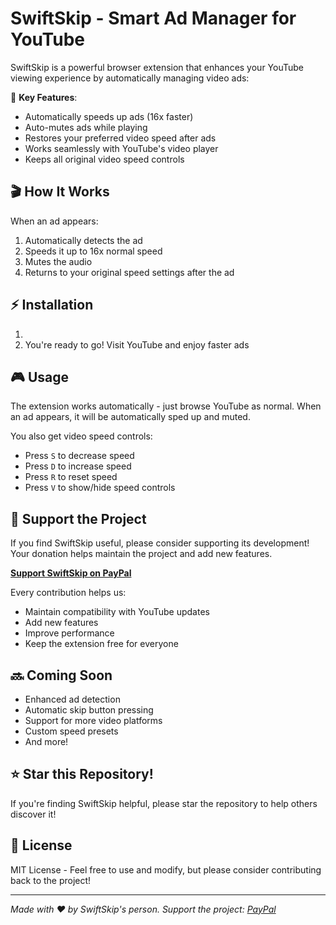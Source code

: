 # SwiftSkip - Smart Ad Manager for YouTube

SwiftSkip is a powerful browser extension that enhances your YouTube viewing experience by automatically managing video ads:

🚀 **Key Features**:

- Automatically speeds up ads (16x faster)
- Auto-mutes ads while playing
- Restores your preferred video speed after ads
- Works seamlessly with YouTube's video player
- Keeps all original video speed controls

## 🎬 How It Works

When an ad appears:

1. Automatically detects the ad
2. Speeds it up to 16x normal speed
3. Mutes the audio
4. Returns to your original speed settings after the ad

## ⚡ Installation

1. 
2. You're ready to go! Visit YouTube and enjoy faster ads

## 🎮 Usage

The extension works automatically - just browse YouTube as normal. When an ad appears, it will be automatically sped up and muted.

You also get video speed controls:

- Press `S` to decrease speed
- Press `D` to increase speed
- Press `R` to reset speed
- Press `V` to show/hide speed controls

## 💝 Support the Project

If you find SwiftSkip useful, please consider supporting its development! Your donation helps maintain the project and add new features.

**[Support SwiftSkip on PayPal](https://www.paypal.com/ncp/payment/GE38HX3HZYT44)**

Every contribution helps us:

- Maintain compatibility with YouTube updates
- Add new features
- Improve performance
- Keep the extension free for everyone

## 🔜 Coming Soon

- Enhanced ad detection
- Automatic skip button pressing
- Support for more video platforms
- Custom speed presets
- And more!

## ⭐ Star this Repository!

If you're finding SwiftSkip helpful, please star the repository to help others discover it!

## 📝 License

MIT License - Feel free to use and modify, but please consider contributing back to the project!

---

*Made with ❤️ by SwiftSkip's person. Support the project: [PayPal](https://www.paypal.com/ncp/payment/GE38HX3HZYT44)*
